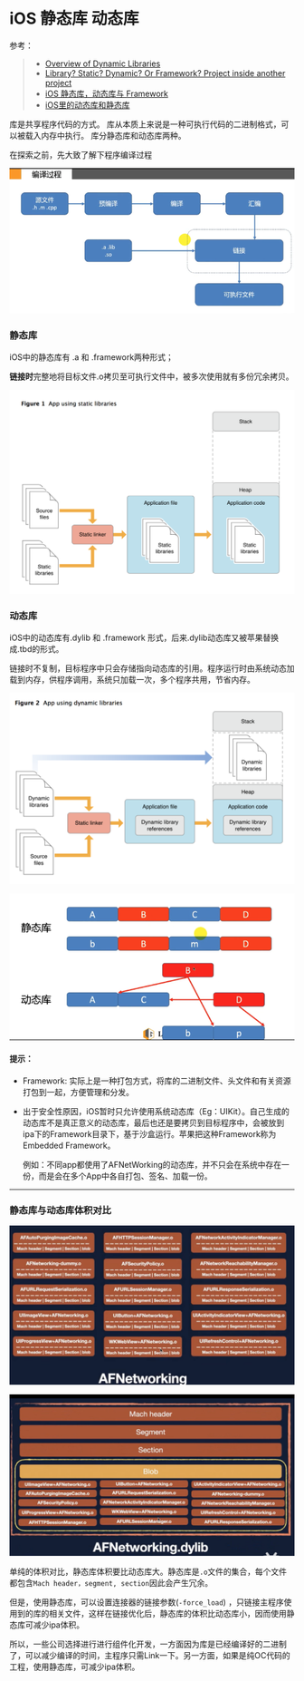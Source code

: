 # iOS 静态库 动态库

参考：

> - [Overview of Dynamic Libraries][developer.apple]
> - [Library? Static? Dynamic? Or Framework? Project inside another project][stackoverflow]
> - [iOS 静态库，动态库与 Framework][iOS 静态库，动态库与 Framework]
> - [iOS里的动态库和静态库][iOS里的动态库和静态库]

库是共享程序代码的方式。
库从本质上来说是一种可执行代码的二进制格式，可以被载入内存中执行。
库分静态库和动态库两种。

在探索之前，先大致了解下程序编译过程

![编译过程](/assets/编译过程.png)

### 静态库

iOS中的静态库有 .a 和 .framework两种形式；

**链接时**完整地将目标文件.o拷贝至可执行文件中，被多次使用就有多份冗余拷贝。

![staticLibraries](/assets/staticLibraries.png)

### 动态库

iOS中的动态库有.dylib 和 .framework 形式，后来.dylib动态库又被苹果替换成.tbd的形式。

链接时不复制，目标程序中只会存储指向动态库的引用。程序运行时由系统动态加载到内存，供程序调用，系统只加载一次，多个程序共用，节省内存。

![dynamicLibraries](/assets/dynamicLibraries.png)

![动态库&静态库](/assets/动态库&静态库.png)

#### 提示：

- Framework: 实际上是一种打包方式，将库的二进制文件、头文件和有关资源打包到一起，方便管理和分发。

- 出于安全性原因，iOS暂时只允许使用系统动态库（Eg：UIKit）。自己生成的动态库不是真正意义的动态库，最后也还是要拷贝到目标程序中，会被放到ipa下的Framework目录下，基于沙盒运行。苹果把这种Framework称为Embedded Framework。

  例如：不同app都使用了AFNetWorking的动态库，并不只会在系统中存在一份，而是会在多个App中各自打包、签名、加载一份。

---
### 静态库与动态库体积对比

![AFN静态库示例图](/assets/AFN静态库示例图.png)

![AFN动态库示例图](/assets/AFN动态库示例图.png)

单纯的体积对比，静态库体积要比动态库大。静态库是`.o`文件的集合，每个文件都包含`Mach header，segment, section`因此会产生冗余。

但是，使用静态库，可以设置连接器的链接参数(`-force_load`) ，只链接主程序使用到的库的相关文件，这样在链接优化后，静态库的体积比动态库小，因而使用静态库可减少ipa体积。

所以，一些公司选择进行进行组件化开发，一方面因为库是已经编译好的二进制了，可以减少编译的时间，主程序只需Link一下。另一方面，如果是纯OC代码的工程，使用静态库，可减少ipa体积。

[developer.apple]: https://developer.apple.com/library/archive/documentation/DeveloperTools/Conceptual/DynamicLibraries/100-Articles/OverviewOfDynamicLibraries.html
[stackoverflow]: https://stackoverflow.com/questions/15331056/library-static-dynamic-or-framework-project-inside-another-project
[iOS 静态库，动态库与 Framework]: https://segmentfault.com/a/1190000004920754
[iOS里的动态库和静态库]: https://www.zybuluo.com/qidiandasheng/note/603907
